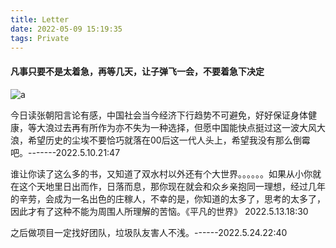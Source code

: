 ```yaml
---
title: Letter
date: 2022-05-09 15:19:35
tags: Private
---
```


#### 凡事只要不是太着急，再等几天，让子弹飞一会，不要着急下决定

![a](https://note.youdao.com/yws/api/personal/file/A7D0085872074D04B0D8575216B96820?method=download&shareKey=1898d4f1b75edbb7671ff2e005e4b687)

今日读张朝阳言论有感，中国社会当今经济下行趋势不可避免，好好保证身体健康，等大浪过去再有所作为亦不失为一种选择，但愿中国能快点挺过这一波大风大浪，希望历史的尘埃不要恰巧就落在00后这一代人头上，希望我没有那么倒霉吧。-------2022.5.10.21:47

谁让你读了这么多的书，又知道了双水村以外还有个大世界。。。。。。如果从小你就在这个天地里日出而作，日落而息，那你现在就会和众乡亲抱同一理想，经过几年的辛劳，会成为一名出色的庄稼人，不幸的是，你知道的太多了，思考的太多了，因此才有了这种不能为周围人所理解的苦恼。《平凡的世界》 2022.5.13.18:30

之后做项目一定找好团队，垃圾队友害人不浅。------2022.5.24.22:40
